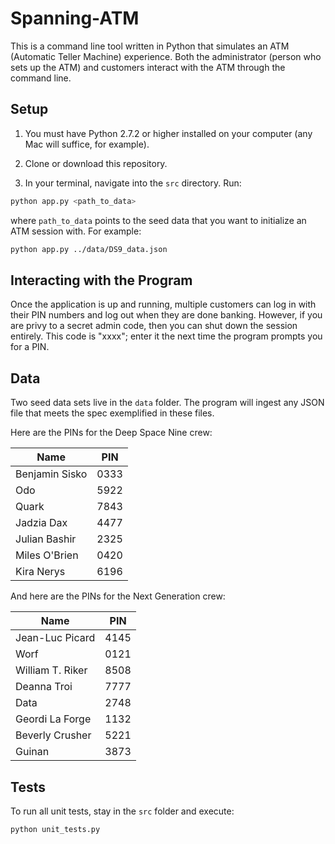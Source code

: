 # Spanning-ATM
This is a command line tool written in Python that simulates an
ATM (Automatic Teller Machine) experience. Both the administrator
(person who sets up the ATM) and customers interact with the ATM through
the command line.

## Setup
1. You must have Python 2.7.2 or higher installed on your computer (any Mac
will suffice, for example).

1. Clone or download this repository.

1. In your terminal, navigate into the `src` directory. Run:
```sh
python app.py <path_to_data>
```
where `path_to_data` points to the seed data that you want to initialize an
ATM session with. For example:
```sh
python app.py ../data/DS9_data.json
```

## Interacting with the Program
Once the application is up and running, multiple customers can log in with
their PIN numbers and log out when they are done banking. However, if you are
privy to a secret admin code, then you can shut down the session entirely. This
code is "xxxx"; enter it the next time the program prompts you for a PIN.

## Data
Two seed data sets live in the `data` folder. The program will ingest any JSON
file that meets the spec exemplified in these files.

Here are the PINs for the Deep Space Nine crew:

| Name          | PIN  |
| ------------- |:----:|
| Benjamin Sisko| 0333 |
| Odo           | 5922 |
| Quark         | 7843 |
| Jadzia Dax    | 4477 |
| Julian Bashir | 2325 |
| Miles O'Brien | 0420 |
| Kira Nerys    | 6196 |

And here are the PINs for the Next Generation crew:

| Name            | PIN  |
| -------------   |:----:|
| Jean-Luc Picard | 4145 |
| Worf            | 0121 |
| William T. Riker| 8508 |
| Deanna Troi     | 7777 |
| Data            | 2748 |
| Geordi La Forge | 1132 |
| Beverly Crusher | 5221 |
| Guinan          | 3873 |


## Tests
To run all unit tests, stay in the `src` folder and execute:
```sh
python unit_tests.py
```

